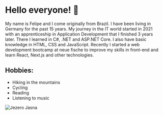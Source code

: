 # Hello everyone! 👋

My name is Felipe and I come originally from Brazil. I have been living in Germany for the past 15 years. My journey in the IT world started in 2021 with an apprenticeship in Application Development that I finished 3 years later. There I learned in C#, .NET and ASP.NET Core. I also have basic knowledge in HTML, CSS and JavaScript. Recently I started a web development bootcamp at neue fische to improve my skills in front-end and learn React, Next.js and other technologies.

## Hobbies:

- Hiking in the mountains
- Cycling
- Reading
- Listening to music

![Jezero Jasna](https://external-content.duckduckgo.com/iu/?u=https%3A%2F%2Ffinestayslovenia.com%2Fwp-content%2Fuploads%2F2019%2F12%2Flake-jasna-slovenia.jpg&f=1&nofb=1&ipt=1e92ab553a64d789ffdc5ac9957094c920ab23e6056a16e4621d4913cec67384)
